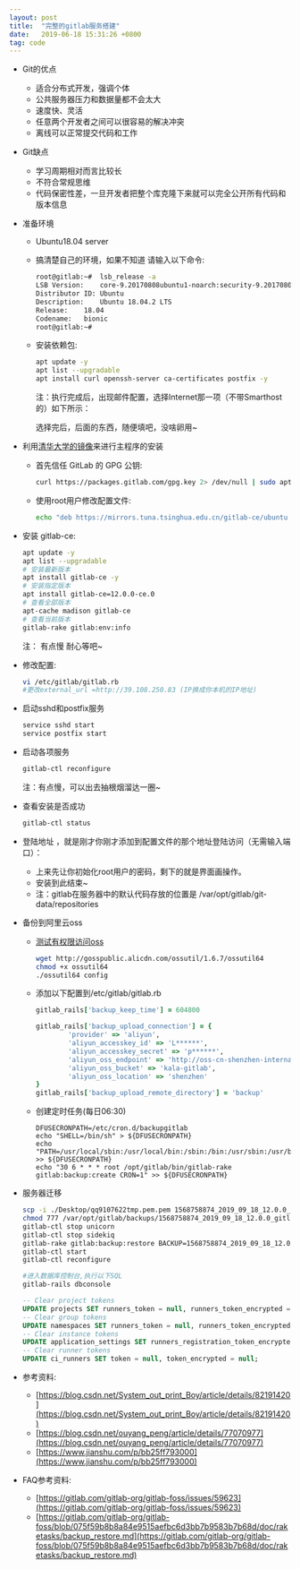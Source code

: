 ```yaml
---
layout: post
title:  "完整的gitlab服务搭建"
date:   2019-06-18 15:31:26 +0800
tag: code
---
```


- Git的优点
    - 适合分布式开发，强调个体
    - 公共服务器压力和数据量都不会太大
    - 速度快、灵活
    - 任意两个开发者之间可以很容易的解决冲突
    - 离线可以正常提交代码和工作
- Git缺点
    - 学习周期相对而言比较长
    - 不符合常规思维
    - 代码保密性差，一旦开发者把整个库克隆下来就可以完全公开所有代码和版本信息

- 准备环境
    - Ubuntu18.04 server
    - 搞清楚自己的环境，如果不知道 请输入以下命令:
        ```bash
        root@gitlab:~#  lsb_release -a
        LSB Version:	core-9.20170808ubuntu1-noarch:security-9.20170808ubuntu1-noarch
        Distributor ID:	Ubuntu
        Description:	Ubuntu 18.04.2 LTS
        Release:	18.04
        Codename:	bionic
        root@gitlab:~#
        ```
    - 安装依赖包:
        ```bash
        apt update -y
        apt list --upgradable
        apt install curl openssh-server ca-certificates postfix -y
        ```
        注：执行完成后，出现邮件配置，选择Internet那一项（不带Smarthost的）如下所示：
        
        选择完后，后面的东西，随便填吧，没啥卵用~
- 利用[清华大学的镜像](https://mirror.tuna.tsinghua.edu.cn/help/gitlab-ce/)来进行主程序的安装
    - 首先信任 GitLab 的 GPG 公钥:
        ```bash
        curl https://packages.gitlab.com/gpg.key 2> /dev/null | sudo apt-key add - &>/dev/null
        ```
    - 使用root用户修改配置文件:
        ```bash
        echo "deb https://mirrors.tuna.tsinghua.edu.cn/gitlab-ce/ubuntu xenial main" >> /etc/apt/sources.list.d/gitlab-ce.list
        ```
- 安装 gitlab-ce:
    ```bash
    apt update -y
    apt list --upgradable
    # 安装最新版本
    apt install gitlab-ce -y
    # 安装指定版本
    apt install gitlab-ce=12.0.0-ce.0
    # 查看全部版本
    apt-cache madison gitlab-ce
    # 查看当前版本
    gitlab-rake gitlab:env:info
    ```
    注： 有点慢 耐心等吧~ 
- 修改配置:
    ```bash
    vi /etc/gitlab/gitlab.rb
    #更改external_url =http://39.108.250.83 (IP换成你本机的IP地址)
    ```
- 启动sshd和postfix服务
    ```bash
    service sshd start
    service postfix start
    ```
- 启动各项服务
    ```bash
    gitlab-ctl reconfigure
    ```
    注：有点慢，可以出去抽根烟溜达一圈~
- 查看安装是否成功
    ```bash
    gitlab-ctl status
    ```
- 登陆地址 ，就是刚才你刚才添加到配置文件的那个地址登陆访问（无需输入端口）：
    - 上来先让你初始化root用户的密码，剩下的就是界面画操作。 
    - 安装到此结束~
    - 注：gitlab在服务器中的默认代码存放的位置是 /var/opt/gitlab/git-data/repositories

- 备份到阿里云oss
    - [测试有权限访问oss](https://help.aliyun.com/document_detail/50452.html)
        ```bash
        wget http://gosspublic.alicdn.com/ossutil/1.6.7/ossutil64
        chmod +x ossutil64
        ./ossutil64 config
        ```
    - 添加以下配置到/etc/gitlab/gitlab.rb
        ```rb
        gitlab_rails['backup_keep_time'] = 604800

        gitlab_rails['backup_upload_connection'] = {
                'provider' => 'aliyun',
                'aliyun_accesskey_id' => 'L******',
                'aliyun_accesskey_secret' => 'p******',
                'aliyun_oss_endpoint' => 'http://oss-cn-shenzhen-internal.aliyuncs.com',
                'aliyun_oss_bucket' => 'kala-gitlab',
                'aliyun_oss_location' => 'shenzhen'
        }
        gitlab_rails['backup_upload_remote_directory'] = 'backup'
        ```
    - 创建定时任务(每日06:30)
        ```
        DFUSECRONPATH=/etc/cron.d/backupgitlab
        echo "SHELL=/bin/sh" > ${DFUSECRONPATH}
        echo "PATH=/usr/local/sbin:/usr/local/bin:/sbin:/bin:/usr/sbin:/usr/bin" >> ${DFUSECRONPATH}
        echo "30 6 * * * root /opt/gitlab/bin/gitlab-rake gitlab:backup:create CRON=1" >> ${DFUSECRONPATH}
        ```
- 服务器迁移
    ```bash
    scp -i ./Desktop/qq9107622tmp.pem.pem 1568758874_2019_09_18_12.0.0_gitlab_backup.tar root@39.108.250.83:/var/opt/gitlab/backups/
    chmod 777 /var/opt/gitlab/backups/1568758874_2019_09_18_12.0.0_gitlab_backup.tar
    gitlab-ctl stop unicorn
    gitlab-ctl stop sidekiq
    gitlab-rake gitlab:backup:restore BACKUP=1568758874_2019_09_18_12.0.0
    gitlab-ctl start
    gitlab-ctl reconfigure

    #进入数据库控制台,执行以下SQL
    gitlab-rails dbconsole
    ```
    ```sql
    -- Clear project tokens
    UPDATE projects SET runners_token = null, runners_token_encrypted = null;
    -- Clear group tokens
    UPDATE namespaces SET runners_token = null, runners_token_encrypted = null;
    -- Clear instance tokens
    UPDATE application_settings SET runners_registration_token_encrypted = null;
    -- Clear runner tokens
    UPDATE ci_runners SET token = null, token_encrypted = null;
    ```

- 参考资料:
    - [https://blog.csdn.net/System_out_print_Boy/article/details/82191420](https://blog.csdn.net/System_out_print_Boy/article/details/82191420)
    - [https://blog.csdn.net/ouyang_peng/article/details/77070977](https://blog.csdn.net/ouyang_peng/article/details/77070977)
    - [https://www.jianshu.com/p/bb25ff793000](https://www.jianshu.com/p/bb25ff793000)

- FAQ参考资料:
    - [https://gitlab.com/gitlab-org/gitlab-foss/issues/59623](https://gitlab.com/gitlab-org/gitlab-foss/issues/59623)
    - [https://gitlab.com/gitlab-org/gitlab-foss/blob/075f59b8b8a84e9515aefbc6d3bb7b9583b7b68d/doc/raketasks/backup_restore.md](https://gitlab.com/gitlab-org/gitlab-foss/blob/075f59b8b8a84e9515aefbc6d3bb7b9583b7b68d/doc/raketasks/backup_restore.md)

